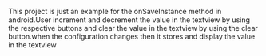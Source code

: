 This project is just an example for the onSaveInstance method in android.User increment and decrement the value in the textview by using the
respective buttons and clear the value in the textview by using the clear button.when the configuration changes then it stores and display the
value in the textview
